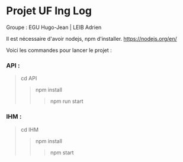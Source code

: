# Projet UF Ing Log

Groupe : EGU Hugo-Jean | LEIB Adrien

Il est nécessaire d'avoir nodejs, npm d'installer.
https://nodejs.org/en/

Voici les commandes pour lancer le projet :

### API : 
> cd API
>> npm install
>>> npm run start

### IHM :
> cd IHM
>> npm install
>>> npm start
